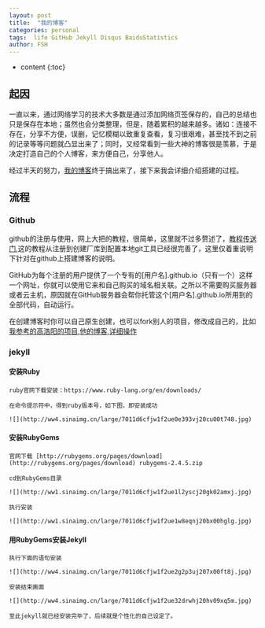 ```yaml
---
layout: post
title:  "我的博客"
categories: personal
tags:  life GitHub Jekyll Disqus BaiduStatistics
author: FSH
---
```


* content
{:toc}

## 起因

一直以来，通过网络学习的技术大多数是通过添加网络页签保存的，自己的总结也只是保存在本地；虽然也会分类整理，但是，随着累积的越来越多。诸如：连接不存在，分享不方便，误删，记忆模糊以致重复查看，复习很艰难，甚至找不到之前的记录等等问题就凸显出来了；同时，又经常看到一些大神的博客很是羡慕，于是决定打造自己的个人博客，来方便自己，分享他人。

经过半天的努力，[我的博客](http://fanshaohua.top)终于搞出来了，接下来我会详细介绍搭建的过程。

## 流程

### Github

github的注册与使用，网上大把的教程，很简单，这里就不过多赘述了，[教程传送门](https://blog.csdn.net/weixin_42693104/article/details/82584849),这的教程从注册到创建厂库到配置本地git工具已经很完善了，这里仅着重说明下针对在github上搭建博客的说明。

GitHub为每个注册的用户提供了一个专有的[用户名].github.io（只有一个）这样一个网址，你就可以使用它来和自己购买的域名相关联。之所以不需要购买服务器或者云主机，原因就在GitHub服务器会帮你托管这个[用户名].github.io所用到的全部代码，自动运行。

在创建博客时你可以自己原生创建，也可以fork别人的项目，修改成自己的，比如[我参考的高浩阳的项目](https://github.com/Gaohaoyang/gaohaoyang.github.io),[他的博客](https://gaohaoyang.github.io),[详细操作](https://blog.csdn.net/xudailong_blog/article/details/78762262)

### jekyll

#### 安装Ruby

    ruby官网下载安装：https://www.ruby-lang.org/en/downloads/

    在命令提示符中，得到ruby版本号，如下图，即安装成功

    ![](http://ww4.sinaimg.cn/large/7011d6cfjw1f2ue0e393vj20cu00t748.jpg)

#### 安装RubyGems

    官网下载 [http://rubygems.org/pages/download](http://rubygems.org/pages/download) rubygems-2.4.5.zip   

    cd到RubyGems目录   

    ![](http://ww1.sinaimg.cn/large/7011d6cfjw1f2ue1l2yscj20gk02amxj.jpg)

    执行安装   

    ![](http://ww1.sinaimg.cn/large/7011d6cfjw1f2ue1w8eqnj20bx00hglg.jpg)  

#### 用RubyGems安装Jekyll

    执行下面的语句安装   

    ![](http://ww4.sinaimg.cn/large/7011d6cfjw1f2ue2g2p3uj207x00ft8j.jpg)

    安装结束画面   

    ![](http://ww4.sinaimg.cn/large/7011d6cfjw1f2ue32drwhj20hv09xq5m.jpg)

    至此jekyll就已经安装完毕了，后续就是个性化的自己设定了。
